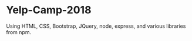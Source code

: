 # Yelp-Camp-2018

Using HTML, CSS, Bootstrap, JQuery, node, express, and various libraries from  npm. 
